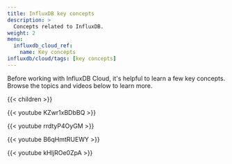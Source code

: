 ```yaml
---
title: InfluxDB key concepts
description: >
  Concepts related to InfluxDB.
weight: 2
menu:
  influxdb_cloud_ref:
    name: Key concepts
influxdb/cloud/tags: [key concepts]
---
```


Before working with InfluxDB Cloud, it's helpful to learn a few key concepts. Browse the topics and videos below to learn more.

{{< children >}}

{{< youtube KZwr1xBDbBQ >}}

{{< youtube rrdtyP4OyGM >}}

{{< youtube B6qHmtRUEWY >}}

{{< youtube kHIjROe0ZpA >}}
